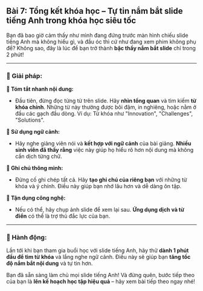 ## Bài 7: Tổng kết khóa học – Tự tin nắm bắt slide tiếng Anh trong khóa học siêu tốc

Bạn đã bao giờ cảm thấy như mình đang đứng trước màn hình chiếu slide tiếng Anh mà không hiểu gì, và đầu óc thì cứ như đang xem phim không phụ đề? Không sao, đây là lúc để bạn trở thành **bậc thầy nắm bắt slide** chỉ trong 2 phút!

---

### 📌 Giải pháp:

**🔹 Tóm tắt nhanh nội dung:**
- Đầu tiên, đừng đọc từng từ trên slide. Hãy **nhìn tổng quan** và tìm kiếm **từ khóa chính**. Những từ này thường được bôi đậm, in nghiêng, hoặc nằm ở đầu các gạch đầu dòng. Ví dụ: Từ khóa như "Innovation", "Challenges", "Solutions".

**🔹 Sử dụng ngữ cảnh:**
- Hãy nghe giảng viên nói và **kết hợp với ngữ cảnh** của bài giảng. **Nhiều sinh viên đã thấy rằng** việc này giúp họ hiểu rõ hơn nội dung mà không cần dịch từng chữ.

**🔹 Ghi chú thông minh:**
- Đừng cố ghi chép tất cả. Hãy **tạo ghi chú của riêng bạn** với những từ khóa và ý chính. Điều này giúp bạn nhớ lâu hơn và dễ dàng ôn tập.

**🔹 Tận dụng công nghệ:**
- Nếu có thể, hãy chụp ảnh slide để xem lại sau. **Ứng dụng dịch và từ điển** có thể là trợ thủ đắc lực của bạn.

---

### 🚀 Hành động:

Lần tới khi bạn tham gia buổi học với slide tiếng Anh, hãy thử **dành 1 phút đầu để tìm từ khóa** và lắng nghe ngữ cảnh. Điều này sẽ giúp bạn **tăng tốc độ nắm bắt nội dung** và tự tin hơn.

Bạn đã sẵn sàng làm chủ mọi slide tiếng Anh! Và đừng quên, bước tiếp theo của bạn là **lên kế hoạch học tập hiệu quả** – hãy xem bài tiếp theo ngay nhé!